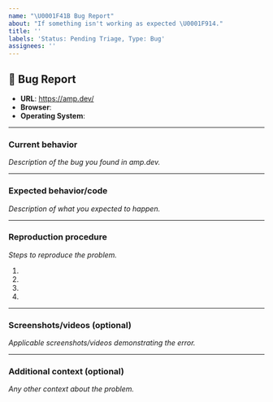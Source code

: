 ```yaml
---
name: "\U0001F41B Bug Report"
about: "If something isn't working as expected \U0001F914."
title: ''
labels: 'Status: Pending Triage, Type: Bug'
assignees: ''
---
```


## 🐛 Bug Report

<!--
Thank you for reporting a possible bug in amp.dev.

Please replace the ✍️ HTML comments with your clear and concise responses.
-->

- **URL**: https://amp.dev/<!-- ✍️ -->
- **Browser**: <!-- ✍️ -->
- **Operating System**: <!-- ✍️ -->

---

### Current behavior

*Description of the bug you found in amp.dev.*

<!-- ✍️ -->

---

### Expected behavior/code

*Description of what you expected to happen.*

<!-- ✍️ -->

---

### Reproduction procedure

*Steps to reproduce the problem.*

1. <!-- ✍️ Go to '...' -->
2. <!-- ✍️ Click on '....' -->
3. <!-- ✍️ Scroll down to '....' -->
4. <!-- ✍️ See error -->

---

### Screenshots/videos (optional)

*Applicable screenshots/videos demonstrating the error.*

<!-- ✍️ -->

---

### Additional context (optional)

*Any other context about the problem.*

<!-- ✍️ -->
